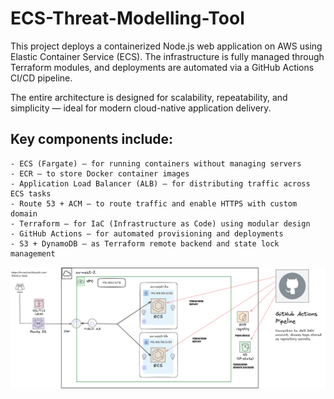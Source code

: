 # ECS-Threat-Modelling-Tool

This project deploys a containerized Node.js web application on AWS using Elastic Container Service (ECS). The infrastructure is fully managed through Terraform modules, and deployments are automated via a GitHub Actions CI/CD pipeline. 

The entire architecture is designed for scalability, repeatability, and simplicity — ideal for modern cloud-native application delivery.

## Key components include:
	- ECS (Fargate) – for running containers without managing servers
	- ECR – to store Docker container images
	- Application Load Balancer (ALB) – for distributing traffic across ECS tasks
	- Route 53 + ACM – to route traffic and enable HTTPS with custom domain
	- Terraform – for IaC (Infrastructure as Code) using modular design
	- GitHub Actions – for automated provisioning and deployments
	- S3 + DynamoDB – as Terraform remote backend and state lock management


![Architecture Diagram](AWS-architecture.png)
